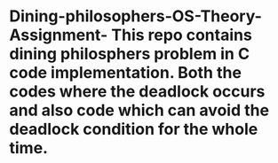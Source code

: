 # Dining-philosophers-OS-Theory-Assignment- This repo contains dining philosphers problem in C code implementation. Both the codes where the deadlock occurs and also code which can avoid the deadlock condition for the whole time.
